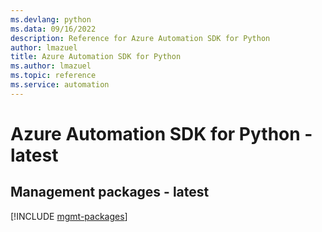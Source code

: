 ```yaml
---
ms.devlang: python
ms.data: 09/16/2022
description: Reference for Azure Automation SDK for Python
author: lmazuel
title: Azure Automation SDK for Python
ms.author: lmazuel
ms.topic: reference
ms.service: automation
---
```

# Azure Automation SDK for Python - latest

## Management packages - latest
[!INCLUDE [mgmt-packages](automation-mgmt-index.md)]